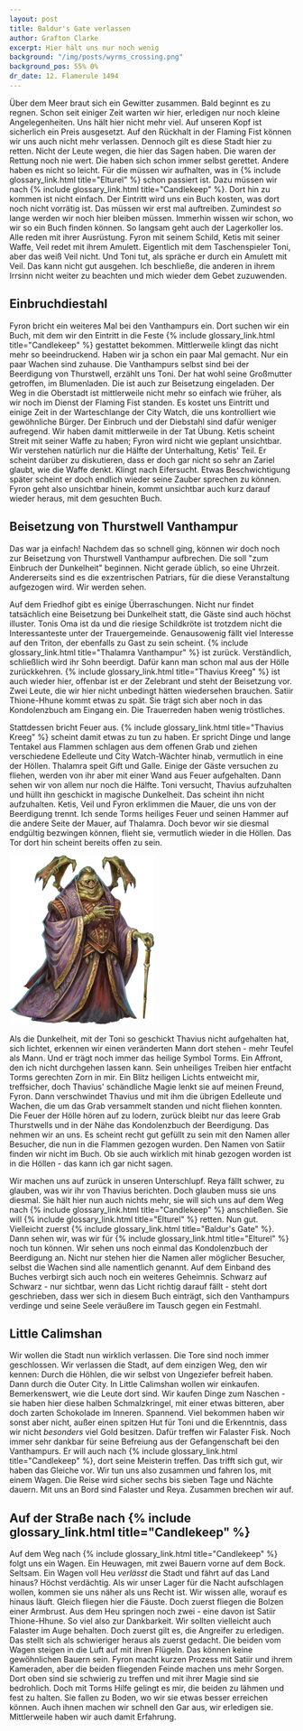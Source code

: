 ```yaml
---
layout: post
title: Baldur's Gate verlassen
author: Grafton Clarke
excerpt: Hier hält uns nur noch wenig
background: "/img/posts/wyrms_crossing.png"
background_pos: 55% 0%
dr_date: 12. Flamerule 1494
---
```


Über dem Meer braut sich ein Gewitter zusammen. Bald beginnt es zu regnen.
Schon seit einiger Zeit warten wir hier, erledigen nur noch kleine
Angelegenheiten. Uns hält hier nicht mehr viel. Auf unseren Kopf ist sicherlich
ein Preis ausgesetzt. Auf den Rückhalt in der Flaming Fist können wir uns auch
nicht mehr verlassen. Dennoch gilt es diese Stadt hier zu retten. Nicht der
Leute wegen, die hier das Sagen haben. Die waren der Rettung noch nie wert. Die
haben sich schon immer selbst gerettet. Andere haben es nicht so leicht. Für
die müssen wir aufhalten, was in {% include glossary_link.html title="Elturel" %} schon passiert ist. Dazu müssen wir
nach {% include glossary_link.html title="Candlekeep" %}. Dort hin zu kommen ist nicht einfach. Der Eintritt wird uns
ein Buch kosten, was dort noch nicht vorrätig ist. Das müssen wir erst mal
auftreiben. Zumindest *so* lange werden wir noch hier bleiben müssen. Immerhin
wissen wir schon, wo wir so ein Buch finden können. So langsam geht auch der
Lagerkoller los. Alle reden mit ihrer Ausrüstung. Fyron mit seinem Schild,
Ketis mit seiner Waffe, Veil redet mit ihrem Amulett. Eigentlich mit dem
Taschenspieler Toni, aber das weiß Veil nicht. Und Toni tut, als spräche er
durch ein Amulett mit Veil. Das kann nicht gut ausgehen. Ich beschließe, die
anderen in ihrem Irrsinn nicht weiter zu beachten und mich wieder dem Gebet
zuzuwenden.

## Einbruchdiestahl

Fyron bricht ein weiteres Mal bei den Vanthampurs ein. Dort suchen wir ein
Buch, mit dem wir den Eintritt in die Feste {% include glossary_link.html title="Candlekeep" %} gestattet bekommen.
Mittlerweile klingt das nicht mehr so beeindruckend. Haben wir ja schon ein
paar Mal gemacht. Nur ein paar Wachen sind zuhause. Die Vanthampurs selbst sind
bei der Beerdigung von Thurstwell, erzählt uns Toni. Der hat wohl seine
Großmutter getroffen, im Blumenladen. Die ist auch zur Beisetzung eingeladen.
Der Weg in die Oberstadt ist mittlerweile nicht mehr so einfach wie früher, als
wir noch im Dienst der Flaming Fist standen. Es kostet uns Eintritt und einige
Zeit in der Warteschlange der City Watch, die uns kontrolliert wie gewöhnliche
Bürger. Der Einbruch und der Diebstahl sind dafür weniger aufregend. Wir haben
damit mittlerweile in der Tat Übung. Ketis scheint Streit mit seiner Waffe zu
haben; Fyron wird nicht wie geplant unsichtbar. Wir verstehen natürlich nur die
Hälfte der Unterhaltung, Ketis' Teil. Er scheint darüber zu diskutieren, dass
er doch gar nicht so sehr an Zariel glaubt, wie die Waffe denkt. Klingt nach
Eifersucht. Etwas Beschwichtigung später scheint er doch endlich wieder seine
Zauber sprechen zu können. Fyron geht also unsichtbar hinein, kommt unsichtbar
auch kurz darauf wieder heraus, mit dem gesuchten Buch.

## Beisetzung von Thurstwell Vanthampur

Das war ja einfach! Nachdem das so schnell ging, können wir doch noch zur
Beisetzung von Thurstwell Vanthampur aufbrechen. Die soll "zum Einbruch der
Dunkelheit" beginnen. Nicht gerade üblich, so eine Uhrzeit. Andererseits sind
es die exzentrischen Patriars, für die diese Veranstaltung aufgezogen wird. Wir
werden sehen.

Auf dem Friedhof gibt es einige Überraschungen. Nicht nur findet tatsächlich
eine Beisetzung bei Dunkelheit statt, die Gäste sind auch höchst illuster.
Tonis Oma ist da und die riesige Schildkröte ist trotzdem nicht die
Interessanteste unter der Trauergemeinde. Genausowenig fällt viel Interesse auf
den Triton, der ebenfalls zu Gast zu sein scheint. {% include glossary_link.html title="Thalamra Vanthampur" %} ist
zurück. Verständlich, schließlich wird ihr Sohn beerdigt. Dafür kann man schon
mal aus der Hölle zurückkehren. {% include glossary_link.html title="Thavius Kreeg" %} ist auch wieder hier, offenbar
ist er der Zelebrant und steht der Beisetzung vor. Zwei Leute, die wir hier
nicht unbedingt hätten wiedersehen brauchen. Satiir Thione-Hhune kommt etwas zu
spät. Sie trägt sich aber noch in das Kondolenzbuch am Eingang ein. Die
Trauerreden haben wenig tröstliches.

Stattdessen bricht Feuer aus. {% include glossary_link.html title="Thavius Kreeg" %} scheint damit etwas zu tun zu
haben. Er spricht Dinge und lange Tentakel aus Flammen schlagen aus dem offenen
Grab und ziehen verschiedene Edelleute und City Watch-Wächter hinab, vermutlich
in eine der Höllen. Thalamra speit Gift und Galle. Einige der Gäste versuchen
zu fliehen, werden von ihr aber mit einer Wand aus Feuer aufgehalten. Dann
sehen wir von allem nur noch die Hälfte. Toni versucht, Thavius aufzuhalten und
hüllt ihn geschickt in magische Dunkelheit. Das scheint ihn nicht aufzuhalten.
Ketis, Veil und Fyron erklimmen die Mauer, die uns von der Beerdigung trennt.
Ich sende Torms heiliges Feuer und seinen Hammer auf die andere Seite der
Mauer, auf Thalamra. Doch bevor wir sie diesmal endgültig bezwingen können,
flieht sie, vermutlich wieder in die Höllen. Das Tor dort hin scheint bereits
offen zu sein.

![Thavius Kreegs wirkliche Form](/img/posts/thavius_kreeg_devil.png)

Als die Dunkelheit, mit der Toni so geschickt Thavius nicht aufgehalten hat,
sich lichtet, erkennen wir einen veränderten Mann dort stehen - mehr Teufel als
Mann. Und er trägt noch immer das heilige Symbol Torms. Ein Affront, den ich
nicht durchgehen lassen kann. Sein unheiliges Treiben hier entfacht Torms
gerechten Zorn in mir. Ein Blitz heiligen Lichts entweicht mir, treffsicher,
doch Thavius' schändliche Magie lenkt sie auf meinen Freund, Fyron. Dann
verschwindet Thavius und mit ihm die übrigen Edelleute und Wachen, die um das
Grab versammelt standen und nicht fliehen konnten. Die Feuer der Hölle hören
auf zu lodern, zurück bleibt nur das leere Grab Thurstwells und in der Nähe das
Kondolenzbuch der Beerdigung. Das nehmen wir an uns. Es scheint recht gut
gefüllt zu sein mit den Namen aller Besucher, die nun in die Flammen gezogen
wurden. Den Namen von Satiir finden wir nicht im Buch. Ob sie auch wirklich mit
hinab gezogen worden ist in die Höllen - das kann ich gar nicht sagen.

Wir machen uns auf zurück in unseren Unterschlupf. Reya fällt schwer, zu
glauben, was wir ihr von Thavius berichten. Doch glauben muss sie uns diesmal.
Sie hält hier nun auch nichts mehr, sie will sich uns auf dem Weg nach
{% include glossary_link.html title="Candlekeep" %} anschließen. Sie will {% include glossary_link.html title="Elturel" %} retten. Nun gut. Vielleicht zuerst
{% include glossary_link.html title="Baldur's Gate" %}. Dann sehen wir, was wir für {% include glossary_link.html title="Elturel" %} noch tun können. Wir sehen
uns noch einmal das Kondolenzbuch der Beerdigung an. Nicht nur stehen hier die
Namen aller möglicher Besucher, selbst die Wachen sind alle namentlich genannt.
Auf dem Einband des Buches verbirgt sich auch noch ein weiteres Geheimnis.
Schwarz auf Schwarz - nur sichtbar, wenn das Licht richtig darauf fällt - steht
dort geschrieben, dass wer sich in diesem Buch einträgt, sich den Vanthampurs
verdinge und seine Seele veräußere im Tausch gegen ein Festmahl.

## Little Calimshan

Wir wollen die Stadt nun wirklich verlassen. Die Tore sind noch immer
geschlossen. Wir verlassen die Stadt, auf dem einzigen Weg, den wir kennen:
Durch die Höhlen, die wir selbst von Ungeziefer befreit haben. Dann durch die
Outer City. In Little Calimshan wollen wir einkaufen. Bemerkenswert, wie die
Leute dort sind. Wir kaufen Dinge zum Naschen - sie haben hier diese halben
Schmalzkringel, mit einer etwas bitteren, aber doch zarten Schokolade im
Inneren. Spannend. Viel bekommen haben wir sonst aber nicht, außer einen
spitzen Hut für Toni und die Erkenntnis, dass wir nicht *besonders* viel Gold
besitzen. Dafür treffen wir Falaster Fisk. Noch immer sehr dankbar für seine
Befreiung aus der Gefangenschaft bei den Vanthampurs. Er will auch nach
{% include glossary_link.html title="Candlekeep" %}, dort seine Meisterin treffen. Das trifft sich gut, wir haben das
Gleiche vor. Wir tun uns also zusammen und fahren los, mit einem Wagen. Die
Reise wird sicher sechs bis sieben Tage und Nächte dauern. Mit uns an Bord sind
Falaster und Reya. Zusammen brechen wir auf.

## Auf der Straße nach {% include glossary_link.html title="Candlekeep" %}

Auf dem Weg nach {% include glossary_link.html title="Candlekeep" %} folgt uns ein Wagen. Ein Heuwagen, mit zwei Bauern
vorne auf dem Bock. Seltsam. Ein Wagen voll Heu *verlässt* die Stadt und fährt
auf das Land hinaus? Höchst verdächtig. Als wir unser Lager für die Nacht
aufschlagen wollen, kommen sie uns näher als uns Recht ist. Wir wissen alle,
worauf es hinaus läuft. Gleich fliegen hier die Fäuste. Doch zuerst fliegen die
Bolzen einer Armbrust. Aus dem Heu springen noch zwei - eine davon ist Satiir
Thione-Hhune. So viel also zur Dankbarkeit. Wir sollten vielleicht auch
Falaster im Auge behalten. Doch zuerst gilt es, die Angreifer zu erledigen. Das
stellt sich als schwieriger heraus als zuerst gedacht. Die beiden vom Wagen
steigen in die Luft auf mit ihren Flügeln. Das können keine gewöhnlichen Bauern
sein. Fyron macht kurzen Prozess mit Satiir und ihrem Kameraden, aber die
beiden fliegenden Feinde machen uns mehr Sorgen. Dort oben sind sie schwierig
zu treffen und mit ihrer Magie sind sie bedrohlich. Doch mit Torms Hilfe
gelingt es mir, die beiden zu lähmen und fest zu halten. Sie fallen zu Boden,
wo wir sie etwas besser erreichen können. Auch ihnen machen wir schnell den Gar
aus, wir erledigen sie. Mittlerweile haben wir auch damit Erfahrung.
